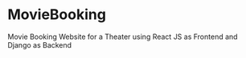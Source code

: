 # MovieBooking
Movie Booking Website for a Theater using React JS as Frontend and Django as Backend
